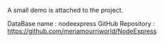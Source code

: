 A small demo is attached to the project.

DataBase name : nodeexpress
GitHub Repository : https://github.com/meriamourriworld/NodeExpress
